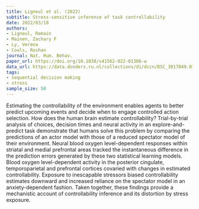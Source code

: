```yaml
---
title: Ligneul et al. (2022)
subtitle: Stress-sensitive inference of task controllability
date: 2022/03/10
authors:
- Ligneul, Romain
- Mainen, Zachary F
- Ly, Verena
- Cools, Roshan
journal: Nat. Hum. Behav.
paper_url: https://doi.org/10.1038/s41562-022-01306-w
data_url: https://data.donders.ru.nl/collections/di/dccn/DSC_3017049.01_905
tags:
- sequential decision making
- stress
sample_size: 50
---
```


Estimating the controllability of the environment enables agents to better predict upcoming events and decide when to engage controlled action selection. How does the human brain estimate controllability? Trial-by-trial analysis of choices, decision times and neural activity in an explore-and-predict task demonstrate that humans solve this problem by comparing the predictions of an actor model with those of a reduced spectator model of their environment. Neural blood oxygen level-dependent responses within striatal and medial prefrontal areas tracked the instantaneous difference in the prediction errors generated by these two statistical learning models. Blood oxygen level-dependent activity in the posterior cingulate, temporoparietal and prefrontal cortices covaried with changes in estimated controllability. Exposure to inescapable stressors biased controllability estimates downward and increased reliance on the spectator model in an anxiety-dependent fashion. Taken together, these findings provide a mechanistic account of controllability inference and its distortion by stress exposure.
